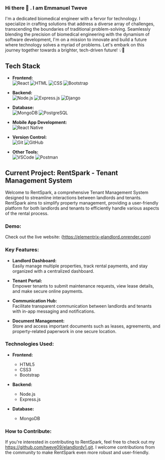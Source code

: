 ### Hi there 👋 . I am Emmanuel Tweve
I'm a dedicated biomedical engineer with a fervor for technology. I specialize in crafting solutions that address a diverse array of challenges, transcending the boundaries of traditional problem-solving. Seamlessly blending the precision of biomedical engineering with the dynamism of software development, I'm on a mission to innovate and build a future where technology solves a myriad of problems. Let's embark on this journey together towards a brighter, tech-driven future! 💡🚀

## Tech Stack

- **Frontend:**  
  ![React](https://img.shields.io/badge/React-61DAFB?style=for-the-badge&logo=react&logoColor=white)
  ![HTML](https://img.shields.io/badge/HTML5-E34F26?style=for-the-badge&logo=html5&logoColor=white)
  ![CSS](https://img.shields.io/badge/CSS3-1572B6?style=for-the-badge&logo=css3&logoColor=white)
  ![Bootstrap](https://img.shields.io/badge/Bootstrap-7952B3?style=for-the-badge&logo=bootstrap&logoColor=white)

- **Backend:**  
  ![Node.js](https://img.shields.io/badge/Node.js-43853D?style=for-the-badge&logo=node.js&logoColor=white)
  ![Express.js](https://img.shields.io/badge/Express.js-000000?style=for-the-badge&logo=express&logoColor=white)
  ![Django](https://img.shields.io/badge/Django-092E20?style=for-the-badge&logo=django&logoColor=white)

- **Database:**  
  ![MongoDB](https://img.shields.io/badge/MongoDB-47A248?style=for-the-badge&logo=mongodb&logoColor=white)
  ![PostgreSQL](https://img.shields.io/badge/PostgreSQL-336791?style=for-the-badge&logo=postgresql&logoColor=white)

- **Mobile App Development:**  
  ![React Native](https://img.shields.io/badge/React_Native-61DAFB?style=for-the-badge&logo=react&logoColor=white)

- **Version Control:**  
  ![Git](https://img.shields.io/badge/Git-F05032?style=for-the-badge&logo=git&logoColor=white)
  ![GitHub](https://img.shields.io/badge/GitHub-181717?style=for-the-badge&logo=github&logoColor=white)

- **Other Tools:**  
  ![VSCode](https://img.shields.io/badge/VS_Code-007ACC?style=for-the-badge&logo=visual-studio-code&logoColor=white)
  ![Postman](https://img.shields.io/badge/Postman-FF6C37?style=for-the-badge&logo=postman&logoColor=white)
  
## Current Project: RentSpark - Tenant Management System

Welcome to RentSpark, a comprehensive Tenant Management System designed to streamline interactions between landlords and tenants. RentSpark aims to simplify property management, providing a user-friendly platform for both landlords and tenants to efficiently handle various aspects of the rental process.

### Demo:

Check out the live website: (https://elementrix-elandlord.onrender.com)

### Key Features:

- **Landlord Dashboard:**  
  Easily manage multiple properties, track rental payments, and stay organized with a centralized dashboard.

- **Tenant Portal:**  
  Empower tenants to submit maintenance requests, view lease details, and make secure online payments.

- **Communication Hub:**  
  Facilitate transparent communication between landlords and tenants with in-app messaging and notifications.

- **Document Management:**  
  Store and access important documents such as leases, agreements, and property-related paperwork in one secure location.

### Technologies Used:

- **Frontend:**  
  - HTML5
  - CSS3
  - Bootstrap

- **Backend:**  
  - Node.js
  - Express.js

- **Database:**  
  - MongoDB

### How to Contribute:

If you're interested in contributing to RentSpark, feel free to check out my https://github.com/tweve09/elandlordv1.git. I welcome contributions from the community to make RentSpark even more robust and user-friendly.



